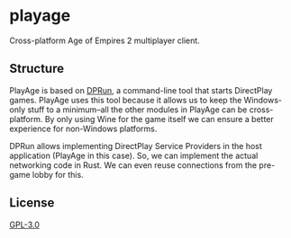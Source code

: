 # playage

Cross-platform Age of Empires 2 multiplayer client.

## Structure

PlayAge is based on [DPRun][dprun], a command-line tool that starts DirectPlay games. PlayAge uses this tool because it allows us to keep the Windows-only stuff to a minimum–all the other modules in PlayAge can be cross-platform. By only using Wine for the game itself we can ensure a better experience for non-Windows platforms.

DPRun allows implementing DirectPlay Service Providers in the host application (PlayAge in this case). So, we can implement the actual networking code in Rust. We can even reuse connections from the pre-game lobby for this.

## License

[GPL-3.0](./LICENSE.md)

[dprun]: https://github.com/playage/dprun
